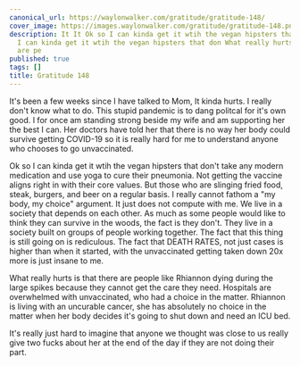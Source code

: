 ```yaml
---
canonical_url: https://waylonwalker.com/gratitude/gratitude-148/
cover_image: https://images.waylonwalker.com/gratitude/gratitude-148.png
description: It It Ok so I can kinda get it wtih the vegan hipsters that don Ok so
  I can kinda get it wtih the vegan hipsters that don What really hurts is that there
  are pe
published: true
tags: []
title: Gratitude 148
---
```


It's been a few weeks since I have talked to Mom, It kinda hurts.  I really don't know what to do.  This stupid pandemic is to dang politcal for it's own good.  I for once am standing strong beside my wife and am supporting her the best I can.  Her doctors have told her that there is no way her body could survive getting COVID-19 so it is really hard for me to understand anyone who chooses to go unvaccinated.

Ok so I can kinda get it wtih the vegan hipsters that don't take any modern medication and use yoga to cure their pneumonia.  Not getting the vaccine aligns right in with their core values.  But those who are slinging fried food, steak, burgers, and beer on a regular basis.  I really cannot fathom a "my body, my choice" argument.  It just does not compute with me.  We live in a society that depends on each other.  As much as some people would like to think they can survive in the woods, the fact is they don't.  They live in a society built on groups of people working together.  The fact that this thing is still going on is rediculous.  The fact that DEATH RATES, not just cases is higher than when it started, with the unvaccinated getting taken down 20x more is just insane to me.

What really hurts is that there are people like Rhiannon dying during the large spikes because they cannot get the care they need.  Hospitals are overwhelmed with unvaccinated, who had a choice in the matter. Rhiannon is living with an uncurable cancer, she has absolutely no choice in the matter when her body decides it's going to shut down and need an ICU bed.

It's really just hard to imagine that anyone we thought was close to us really give two fucks about her at the end of the day if they are not doing their part.